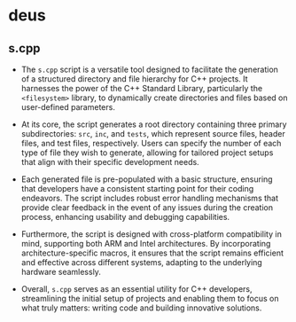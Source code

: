 # deus

## s.cpp
- The `s.cpp` script is a versatile tool designed to facilitate the generation of a structured directory and file hierarchy for C++ projects. It harnesses the power of the C++ Standard Library, particularly the `<filesystem>` library, to dynamically create directories and files based on user-defined parameters. 

- At its core, the script generates a root directory containing three primary subdirectories: `src`, `inc`, and `tests`, which represent source files, header files, and test files, respectively. Users can specify the number of each type of file they wish to generate, allowing for tailored project setups that align with their specific development needs.

- Each generated file is pre-populated with a basic structure, ensuring that developers have a consistent starting point for their coding endeavors. The script includes robust error handling mechanisms that provide clear feedback in the event of any issues during the creation process, enhancing usability and debugging capabilities.

- Furthermore, the script is designed with cross-platform compatibility in mind, supporting both ARM and Intel architectures. By incorporating architecture-specific macros, it ensures that the script remains efficient and effective across different systems, adapting to the underlying hardware seamlessly.

- Overall, `s.cpp` serves as an essential utility for C++ developers, streamlining the initial setup of projects and enabling them to focus on what truly matters: writing code and building innovative solutions.
